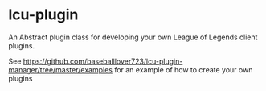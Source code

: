 # lcu-plugin

An Abstract plugin class for developing your own League of Legends client plugins.

See https://github.com/baseballlover723/lcu-plugin-manager/tree/master/examples for an example of how to create your own plugins
